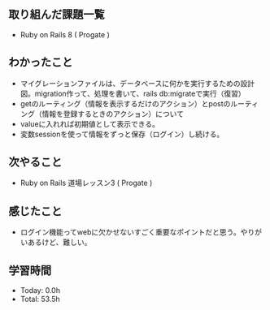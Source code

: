 ## 取り組んだ課題一覧
- Ruby on Rails 8 ( Progate )
## わかったこと
- マイグレーションファイルは、データベースに何かを実行するための設計図。migration作って、処理を書いて、rails db:migrateで実行（復習）
- getのルーティング（情報を表示するだけのアクション）とpostのルーティング（情報を登録するときのアクション）について
- valueに入れれば初期値として表示できる。
- 変数sessionを使って情報をずっと保存（ログイン）し続ける。
## 次やること
- Ruby on Rails 道場レッスン3 ( Progate )
## 感じたこと
- ログイン機能ってwebに欠かせないすごく重要なポイントだと思う。やりがいあるけど、難しい。
## 学習時間
- Today: 0.0h
- Total: 53.5h
